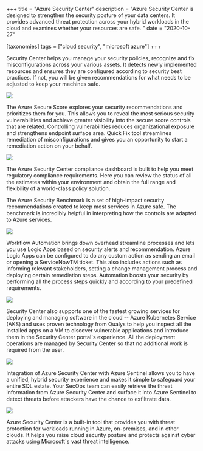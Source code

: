 +++
title = "Azure Security Center"
description = "Azure Security Center is designed to strengthen the security posture of your data centers. It provides advanced threat protection across your hybrid workloads in the cloud and examines whether your resources are safe. "
date = "2020-10-27"

[taxonomies]
tags = ["cloud security", "microsoft azure"]
+++

Security Center helps you manage your security policies, recognize and
fix misconfigurations across your various assets. It detects newly
implemented resources and ensures they are configured according to
security best practices. If not, you will be given recommendations for
what needs to be adjusted to keep your machines safe.

![](https://o365hq.com/images/848.png)

The Azure Secure Score explores your security recommendations and
prioritizes them for you. This allows you to reveal the most serious
security vulnerabilities and achieve greater visibility into the secure
score controls that are related. Controlling vulnerabilities reduces
organizational exposure and strengthens endpoint surface area. Quick Fix
tool streamlines remediation of misconfigurations and gives you an
opportunity to start a remediation action on your behalf.

![](https://o365hq.com/images/847.png)

The Azure Security Center compliance dashboard is built to help you meet
regulatory compliance requirements. Here you can review the status of
all the estimates within your environment and obtain the full range and
flexibility of a world-class policy solution.

The Azure Security Benchmark is a set of high-impact security
recommendations created to keep most services in Azure safe. The
benchmark is incredibly helpful in interpreting how the controls are
adapted to Azure services.

![](https://o365hq.com/images/849.png)

Workflow Automation brings down overhead streamline processes and lets
you use Logic Apps based on security alerts and recommendation. Azure
Logic Apps can be configured to do any custom action as sending an email
or opening a ServiceNowTM ticket. This also includes actions such as
informing relevant stakeholders, setting a change management process and
deploying certain remediation steps. Automation boosts your security by
performing all the process steps quickly and according to your
predefined requirements.

![](https://o365hq.com/images/850.png)

Security Center also supports one of the fastest growing services for
deploying and managing software in the cloud -- Azure Kubernetes Service
(AKS) and uses proven technology from Qualys to help you inspect all the
installed apps on a VM to discover vulnerable applications and introduce
them in the Security Center portal\`s experience. All the deployment
operations are managed by Security Center so that no additional work is
required from the user.

![](https://o365hq.com/images/851.png)

Integration of Azure Security Center with Azure Sentinel allows you to
have a unified, hybrid security experience and makes it simple to
safeguard your entire SQL estate. Your SecOps team can easily retrieve
the threat information from Azure Security Center and surface it into
Azure Sentinel to detect threats before attackers have the chance to
exfiltrate data.

![](https://o365hq.com/images/852.png)

Azure Security Center is a built-in tool that provides you with threat
protection for workloads running in Azure, on-premises, and in other
clouds. It helps you raise cloud security posture and protects against
cyber attacks using Microsoft\`s vast threat intelligence.